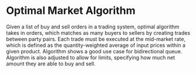 # Optimal Market Algorithm
Given a list of buy and sell orders in a trading system, optimal algorithm takes in orders, which matches as many buyers to sellers by
creating trades between party pairs. Each trade must be executed at the mid-market rate, which is defined as the quantity-weighted average of input prices within a given
product. 
Algorithm shows a good use case for bidirectional queue.
Algorithm is also adjusted to allow for limits, specifying how much net amount they are able to buy and sell.

